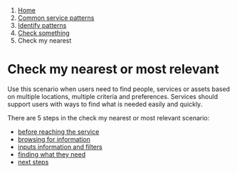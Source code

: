 1.  [Home](/docs/core/contents)
2.	[Common service patterns](/docs/core/common-service-patterns/overview)
3.  [Identify patterns](/docs/documentation/core/common-service-patterns/identify-patterns)
4.  [Check something](docs/documentation/core/common-service-patterns/service-patterns/check-something/overview)
5.  Check my nearest

# Check my nearest or most relevant
Use this scenario when users need to find people, services or assets based on multiple locations, multiple criteria and preferences. Services should support users with ways to find what is needed easily and quickly. 

There are 5 steps in the check my nearest or most relevant scenario: 

* [before reaching the service](/docs/core/common-service-patterns/service-patterns/check-something/check-my-nearest-or-most-relevant/before-reaching-the-service)
* [browsing for information](/docs/core/common-service-patterns/service-patterns/check-something/check-my-nearest-or-most-relevant/browsing-for-information)
* [inputs information and filters](/docs/core/common-service-patterns/service-patterns/check-something/check-my-nearest-or-most-relevant/inputs-information-and-filters)
* [finding what they need](/docs/core/common-service-patterns/service-patterns/check-something/check-my-nearest-or-most-relevant/finding-what-they-need)
* [next steps](/docs/core/common-service-patterns/service-patterns/check-something/check-my-nearest-or-most-relevant/next-steps)
